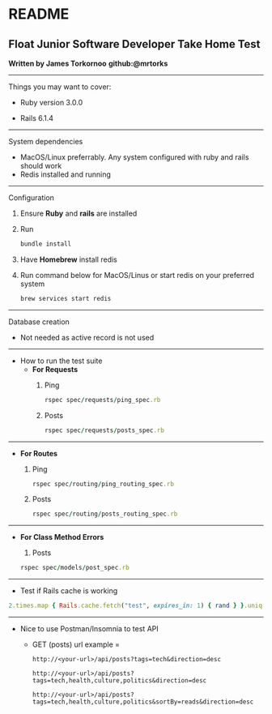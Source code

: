 # README

## Float Junior Software Developer Take Home Test

**Written by James Torkornoo** **github:@mrtorks**

---
Things you may want to cover:

* Ruby version 3.0.0

* Rails 6.1.4

---
System dependencies

* MacOS/Linux preferrably. Any system configured with ruby and rails should work
* Redis installed and running

---
Configuration

  1. Ensure **Ruby** and **rails** are installed
  2. Run

        ```ruby
        bundle install
        ```

  3. Have **Homebrew** install redis
  4. Run command below for MacOS/Linus or start redis on your preferred system

        ```bash
        brew services start redis
        ```

---
Database creation

* Not needed as active record is not used

---

* How to run the test suite
  * **For Requests**
    1. Ping

        ```ruby
        rspec spec/requests/ping_spec.rb 
        ```

    2. Posts

        ```ruby
        rspec spec/requests/posts_spec.rb 
        ```

---

* **For Routes**
    1. Ping

        ```ruby
        rspec spec/routing/ping_routing_spec.rb
        ```

    2. Posts

        ``` ruby
        rspec spec/routing/posts_routing_spec.rb 
        ```

---

* **For Class Method Errors**
    1. Posts

    ```ruby
    rspec spec/models/post_spec.rb
    ```

---

* Test if Rails cache is working

```ruby
2.times.map { Rails.cache.fetch("test", expires_in: 1) { rand } }.uniq.length == 1
```

---

* Nice to use Postman/Insomnia to test API
  * GET (posts) url example =

    ```url
    http://<your-url>/api/posts?tags=tech&direction=desc
    ```

     ```url
    http://<your-url>/api/posts?tags=tech,health,culture,politics&direction=desc
    ```

     ```url
    http://<your-url>/api/posts?tags=tech,health,culture,politics&sortBy=reads&direction=desc
    ```
